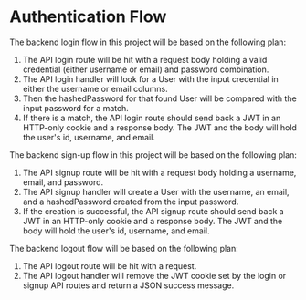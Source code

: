 # Authentication Flow

The backend login flow in this project will be based on the following plan:

1. The API login route will be hit with a request body holding a valid credential (either username or email) and password combination.
2. The API login handler will look for a User with the input credential in either the username or email columns.
3. Then the hashedPassword for that found User will be compared with the input password for a match.
4. If there is a match, the API login route should send back a JWT in an HTTP-only cookie and a response body. The JWT and the body will hold the user's id, username, and email.

The backend sign-up flow in this project will be based on the following plan:

1. The API signup route will be hit with a request body holding a username, email, and password.
2. The API signup handler will create a User with the username, an email, and a hashedPassword created from the input password.
3. If the creation is successful, the API signup route should send back a JWT in an HTTP-only cookie and a response body. The JWT and the body will hold the user's id, username, and email.

The backend logout flow will be based on the following plan:

1. The API logout route will be hit with a request.
2. The API logout handler will remove the JWT cookie set by the login or signup API routes and return a JSON success message.
